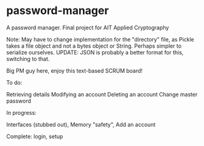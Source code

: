 # password-manager
A password manager. Final project for AIT Applied Cryptography

Note: May have to change implementation for the "directory" file, as Pickle takes a file object and not a bytes object or String. Perhaps simpler to serialize ourselves. UPDATE: JSON is probably a better format for this, switching to that.

Big PM guy here, enjoy this text-based SCRUM board!

To do:

Retrieving details
Modifying an account
Deleting an account
Change master password

  


In progress:

Interfaces (stubbed out), 
Memory "safety",
Add an account


Complete: 
login,
setup
